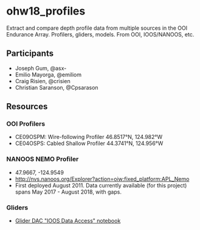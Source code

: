 # ohw18_profiles
Extract and compare depth profile data from multiple sources in the OOI Endurance Array. Profilers, gliders, models. From OOI, IOOS/NANOOS, etc.

## Participants
- Joseph Gum, @asx-
- Emilio Mayorga, @emiliom
- Craig Risien, @crisien
- Christian Saranson, @Cpsarason

## Resources

### OOI Profilers
- CE09OSPM: Wire-following Profiler 46.8517°N, 124.982°W
- CE04OSPS: Cabled Shallow Profiler 44.3741°N, 124.956°W
  
### NANOOS NEMO Profiler
- 47.9667, -124.9549
- http://nvs.nanoos.org/Explorer?action=oiw:fixed_platform:APL_Nemo
- First deployed August 2011. Data currently available (for this project) spans May 2017 - August 2018, with gaps.

### Gliders
- [Glider DAC "IOOS Data Access" notebook](https://github.com/oceanhackweek/ohw2018_tutorials/blob/master/day2/ioos_data_access/03-gliderdac_erddapy.ipynb)
